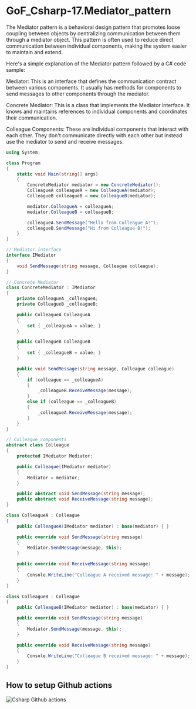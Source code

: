 # GoF_Csharp-17.Mediator_pattern

The Mediator pattern is a behavioral design pattern that promotes loose coupling between objects by centralizing communication between them through a mediator object. This pattern is often used to reduce direct communication between individual components, making the system easier to maintain and extend.

Here's a simple explanation of the Mediator pattern followed by a C# code sample:

Mediator: This is an interface that defines the communication contract between various components. It usually has methods for components to send messages to other components through the mediator.

Concrete Mediator: This is a class that implements the Mediator interface. It knows and maintains references to individual components and coordinates their communication.

Colleague Components: These are individual components that interact with each other. They don't communicate directly with each other but instead use the mediator to send and receive messages.

```csharp
using System;

class Program
{
    static void Main(string[] args)
    {
        ConcreteMediator mediator = new ConcreteMediator();
        ColleagueA colleagueA = new ColleagueA(mediator);
        ColleagueB colleagueB = new ColleagueB(mediator);

        mediator.ColleagueA = colleagueA;
        mediator.ColleagueB = colleagueB;

        colleagueA.SendMessage("Hello from Colleague A!");
        colleagueB.SendMessage("Hi from Colleague B!");
    }
}

// Mediator interface
interface IMediator
{
    void SendMessage(string message, Colleague colleague);
}

// Concrete Mediator
class ConcreteMediator : IMediator
{
    private ColleagueA _colleagueA;
    private ColleagueB _colleagueB;

    public ColleagueA ColleagueA
    {
        set { _colleagueA = value; }
    }

    public ColleagueB ColleagueB
    {
        set { _colleagueB = value; }
    }

    public void SendMessage(string message, Colleague colleague)
    {
        if (colleague == _colleagueA)
        {
            _colleagueB.ReceiveMessage(message);
        }
        else if (colleague == _colleagueB)
        {
            _colleagueA.ReceiveMessage(message);
        }
    }
}

// Colleague components
abstract class Colleague
{
    protected IMediator Mediator;

    public Colleague(IMediator mediator)
    {
        Mediator = mediator;
    }

    public abstract void SendMessage(string message);
    public abstract void ReceiveMessage(string message);
}

class ColleagueA : Colleague
{
    public ColleagueA(IMediator mediator) : base(mediator) { }

    public override void SendMessage(string message)
    {
        Mediator.SendMessage(message, this);
    }

    public override void ReceiveMessage(string message)
    {
        Console.WriteLine("Colleague A received message: " + message);
    }
}

class ColleagueB : Colleague
{
    public ColleagueB(IMediator mediator) : base(mediator) { }

    public override void SendMessage(string message)
    {
        Mediator.SendMessage(message, this);
    }

    public override void ReceiveMessage(string message)
    {
        Console.WriteLine("Colleague B received message: " + message);
    }
}
```

## How to setup Github actions

![Csharp Github actions](https://github.com/luiscoco/GoF_Csharp-16.Iterator_pattern/assets/32194879/1263a83b-d11c-4a48-ad5c-c22eecd42836)



















